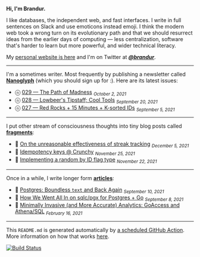 **Hi, I'm Brandur.**

I like databases, the independent web, and fast interfaces. I write in full sentences on Slack and use emoticons instead emoji. I think the modern web took a wrong turn on its evolutionary path and that we should resurrect ideas from the earlier days of computing — less centralization, software that's harder to learn but more powerful, and wider technical literacy.

My [personal website is here](https://brandur.org) and I'm on Twitter at [***@brandur***](https://twitter.com/brandur).

---

I'm a sometimes writer. Most frequently by publishing a newsletter called [**Nanoglyph**](https://brandur.org/newsletter#nanoglyph) (which you should sign up for :). Here are its latest issues:

* ⓝ [029 — The Path of Madness](https://brandur.org/nanoglyphs/029-path-of-madness) <sub><em>October 2, 2021</em></sub>
* ⓝ [028 — Lowbeer's Tipstaff; Cool Tools](https://brandur.org/nanoglyphs/028-cool-tools) <sub><em>September 20, 2021</em></sub>
* ⓝ [027 — Red Rocks + 15 Minutes + K-sorted IDs](https://brandur.org/nanoglyphs/027-15-minutes) <sub><em>September 5, 2021</em></sub>

---

I put other stream of consciousness thoughts into tiny blog posts called [**fragments**](https://brandur.org/fragments):

* 🐚 [On the unreasonable effectiveness of streak tracking](https://brandur.org/fragments/streak-tracking) <sub><em>December 5, 2021</em></sub>
* 🐚 [Idempotency keys @ Crunchy](https://brandur.org/fragments/idempotency-keys-crunchy) <sub><em>November 25, 2021</em></sub>
* 🐚 [Implementing a random by ID flag type](https://brandur.org/fragments/flag-random-by-id) <sub><em>November 22, 2021</em></sub>

---

Once in a while, I write longer form [**articles**](https://brandur.org/articles):

* 📖 [Postgres: Boundless `text` and Back Again](https://brandur.org/text) <sub><em>September 10, 2021</em></sub>
* 📖 [How We Went All In on sqlc/pgx for Postgres + Go](https://brandur.org/sqlc) <sub><em>September 8, 2021</em></sub>
* 📖 [Minimally Invasive (and More Accurate) Analytics: GoAccess and Athena/SQL](https://brandur.org/minimal-analytics) <sub><em>February 16, 2021</em></sub>

---

This `README.md` is generated automatically by [a scheduled GitHub Action](https://github.com/brandur/brandur/blob/master/.github/workflows/ci.yml). More information on how that works [here](https://brandur.org/fragments/self-updating-github-readme).

[![Build Status](https://github.com/brandur/brandur/workflows/brandur%20CI/badge.svg)](https://github.com/brandur/brandur/actions)
